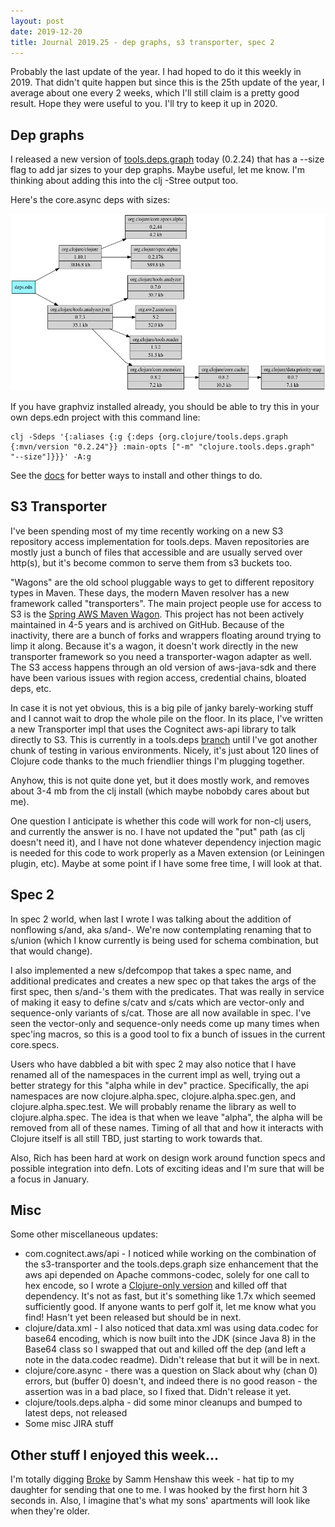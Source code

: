 ```yaml
---
layout: post
date: 2019-12-20
title: Journal 2019.25 - dep graphs, s3 transporter, spec 2
---
```


Probably the last update of the year. I had hoped to do it this weekly in 2019. That didn't quite happen but since this is the 25th update of the year, I average about one every 2 weeks, which I'll still claim is a pretty good result. Hope they were useful to you. I'll try to keep it up in 2020.

## Dep graphs

I released a new version of [tools.deps.graph](https://github.com/clojure/tools.deps.graph) today (0.2.24) that has a --size flag to add jar sizes to your dep graphs. Maybe useful, let me know. I'm thinking about adding this into the clj -Stree output too. 

Here's the core.async deps with sizes:

![core.async](/images/depsize.png)

If you have graphviz installed already, you should be able to try this in your own deps.edn project with this command line:

```
clj -Sdeps '{:aliases {:g {:deps {org.clojure/tools.deps.graph {:mvn/version "0.2.24"}} :main-opts ["-m" "clojure.tools.deps.graph" "--size"]}}}' -A:g
```

See the [docs](https://github.com/clojure/tools.deps.graph/blob/master/README.md) for better ways to install and other things to do.

## S3 Transporter

I've been spending most of my time recently working on a new S3 repository access implementation for tools.deps. Maven repositories are mostly just a bunch of files that accessible and are usually served over http(s), but it's become common to serve them from s3 buckets too.

"Wagons" are the old school pluggable ways to get to different repository types in Maven. These days, the modern Maven resolver has a new framework called "transporters". The main project people use for access to S3 is the [Spring AWS Maven Wagon](https://github.com/spring-attic/aws-maven). This project has not been actively maintained in 4-5 years and is archived on GitHub. Because of the inactivity, there are a bunch of forks and wrappers floating around trying to limp it along. Because it's a wagon, it doesn't work directly in the new transporter framework so you need a transporter-wagon adapter as well. The S3 access happens through an old version of aws-java-sdk and there have been various issues with region access, credential chains, bloated deps, etc.

In case it is not yet obvious, this is a big pile of janky barely-working stuff and I cannot wait to drop the whole pile on the floor. In its place, I've written a new Transporter impl that uses the Cognitect aws-api library to talk directly to S3. This is currently in a tools.deps [branch](https://github.com/clojure/tools.deps.alpha/tree/s3-transporter) until I've got another chunk of testing in various environments. Nicely, it's just about 120 lines of Clojure code thanks to the much friendlier things I'm plugging together.

Anyhow, this is not quite done yet, but it does mostly work, and removes about 3-4 mb from the clj install (which maybe nobobdy cares about but me).

One question I anticipate is whether this code will work for non-clj users, and currently the answer is no. I have not updated the "put" path (as clj doesn't need it), and I have not done whatever dependency injection magic is needed for this code to work properly as a Maven extension (or Leiningen plugin, etc). Maybe at some point if I have some free time, I will look at that.

## Spec 2

In spec 2 world, when last I wrote I was talking about the addition of nonflowing s/and, aka s/and-. We're now contemplating renaming that to s/union (which I know currently is being used for schema combination, but that would change).

I also implemented a new s/defcompop that takes a spec name, and additional predicates and creates a new spec op that takes the args of the first spec, then s/and-'s them with the predicates. That was really in service of making it easy to define s/catv and s/cats which are vector-only and sequence-only variants of s/cat. Those are all now available in spec. I've seen the vector-only and sequence-only needs come up many times when spec'ing macros, so this is a good tool to fix a bunch of issues in the current core.specs.

Users who have dabbled a bit with spec 2 may also notice that I have renamed all of the namespaces in the current impl as well, trying out a better strategy for this "alpha while in dev" practice. Specifically, the api namespaces are now clojure.alpha.spec, clojure.alpha.spec.gen, and clojure.alpha.spec.test. We will probably rename the library as well to clojure.alpha.spec. The idea is that when we leave "alpha", the alpha will be removed from all of these names. Timing of all that and how it interacts with Clojure itself is all still TBD, just starting to work towards that.

Also, Rich has been hard at work on design work around function specs and possible integration into defn. Lots of exciting ideas and I'm sure that will be a focus in January.

## Misc

Some other miscellaneous updates:

* com.cognitect.aws/api - I noticed while working on the combination of the s3-transporter and the tools.deps.graph size enhancement that the aws api depended on Apache commons-codec, solely for one call to hex encode, so I wrote a [Clojure-only version](https://github.com/cognitect-labs/aws-api/blob/master/src/cognitect/aws/util.clj#L65-L77) and killed off that dependency. It's not as fast, but it's something like 1.7x which seemed sufficiently good. If anyone wants to perf golf it, let me know what you find! Hasn't yet been released but should be in next.
* clojure/data.xml - I also noticed that data.xml was using data.codec for base64 encoding, which is now built into the JDK (since Java 8) in the Base64 class so I swapped that out and killed off the dep (and left a note in the data.codec readme). Didn't release that but it will be in next.
* clojure/core.async - there was a question on Slack about why (chan 0) errors, but (buffer 0) doesn't, and indeed there is no good reason - the assertion was in a bad place, so I fixed that. Didn't release it yet.
* clojure/tools.deps.alpha - did some minor cleanups and bumped to latest deps, not released
* Some misc JIRA stuff

## Other stuff I enjoyed this week...

I'm totally digging [Broke](https://www.youtube.com/watch?v=fe0Enf31npc) by Samm Henshaw this week - hat tip to my daughter for sending that one to me. I was hooked by the first horn hit 3 seconds in. Also, I imagine that's what my sons' apartments will look like when they're older.
